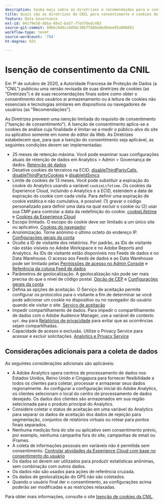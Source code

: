 ```yaml
---
description: Saiba mais sobre as diretrizes e recomendações para o consentimento dos usuários ao armazenamento ou à leitura de cookies não essenciais em dispositivos ou navegadores.
title: Quais são as diretrizes da CNIL para consentimento e cookies do usuário?
feature: Data Governance
exl-id: 04179e58-dbba-45e2-ba57-7fe5fdedc483
source-git-commit: 99bbc9d6cc4d50c39b7f689a9bd84ee95a008691
workflow-type: tm+mt
source-wordcount: '754'
ht-degree: 92%

---
```


# Isenção de consentimento da CNIL

Em 1º de outubro de 2020, a Autoridade Francesa de Proteção de Dados (a &quot;CNIL&quot;) publicou uma versão revisada de suas diretrizes de cookies (as &quot;Diretrizes&quot;) e de suas recomendações finais sobre como obter o consentimento dos usuários ai armazenamento ou à leitura de cookies não essenciais e tecnologias similares em dispositivos ou navegadores de usuários (as &quot;Recomendações&quot;).

As Diretrizes preveem uma isenção limitada do requisito de consentimento (&quot;Isenção de consentimento&quot;). A Isenção de consentimento aplica-se a cookies de análise cuja finalidade é limitar-se a medir o público-alvo do site ou aplicativo somente em nome do editor da Web. As Diretrizes estabelecem que, para que a Isenção do consentimento seja aplicável, as seguintes condições devem ser implementadas:

* 25 meses de retenção máxima.  Você pode examinar suas configurações atuais de retenção de dados em Analytics > Admin > Governança de dados.  [Retenção de dados](https://experienceleague.adobe.com/docs/analytics/technotes/data-retention.html?lang=pt-BR)
* Desative cookies de terceiros na ECID. [disableThirdPartyCalls](https://experienceleague.adobe.com/docs/id-service/using/id-service-api/configurations/disablethirdpartycalls.html?lang=pt-BR#id-service-api), [disableThirdPartyCookies](https://experienceleague.adobe.com/docs/id-service/using/id-service-api/configurations/disable-cookies.html?lang=pt-BR#id-service-api) e [disableIdSyncs](https://experienceleague.adobe.com/docs/id-service/using/id-service-api/configurations/disableidsync.html?lang=pt-BR#id-service-api)
* Limite de cookies de 13 meses.  Você pode substituir a expiração do cookie do Analytics usando a variável `cookieLifetime`.  Os cookies da Experience Cloud, incluindo o Analytics e a ECID, estendem a data de expiração do cookie com cada visita.  Para definir uma expiração de cookie estática e não cumulativa, é possível: (1) gravar o código personalizado para definir uma data na qual excluir o cookie ou (2) usar sua CMP para controlar a data da redefinição do cookie.   [cookieLifetime](https://experienceleague.adobe.com/docs/analytics/implementation/vars/config-vars/cookielifetime.html?lang=pt-BR) e [Cookies da Experience Cloud](https://experienceleague.adobe.com/docs/core-services/interface/ec-cookies/cookies-privacy.html?lang=pt-BR#ec-cookies)
* Escopo limitado. O escopo do cookie deve ser limitado a um único site ou aplicativo. [Cookies do navegador](https://experienceleague.adobe.com/docs/analytics/technotes/cookies.html?lang=pt-BR&quot;\l&quot;third-party-cookie-implementations)
* Anonimização. Torne anônimo o último octeto do endereço IP. [Configurações gerais da conta](https://experienceleague.adobe.com/docs/analytics/admin/admin-tools/general-acct-settings-admin.html?lang=pt-BR)
* Oculte a ID de visitante dos relatórios.  Por padrão, as IDs de visitante não estão visíveis no Adobe Workspace e no Adobe Reports and Analytics.  As IDs de visitante estão disponíveis nos Feeds de dados e no Data Warehouse.  O acesso aos Feeds de dados e ao Data Warehouse pode ser limitado pelas [Permissões de acesso no Admin Console](https://experienceleague.adobe.com/docs/core-services/interface/manage-users-and-products/admin-getting-started.html?lang=pt-BR&quot;\l&quot;task_040673FE3E3E429B9531FBCB8B6A4391) e [Referência da coluna Feed de dados](https://experienceleague.adobe.com/docs/analytics/export/analytics-data-feed/data-feed-contents/datafeeds-reference.html?lang=pt-BR#columns%2C-descriptions%2C-and-data-types)
* Parâmetros de geolocalização. A geolocalização não pode ser mais precisa do que o nível de código postal. [Opção de CEP](https://experienceleague.adobe.com/docs/analytics/implementation/vars/page-vars/zip.html?lang=pt-BR&quot;\l&quot;zip-in-adobe-experience-platform-launch) e [Configurações gerais da conta](https://experienceleague.adobe.com/docs/analytics/admin/admin-tools/general-acct-settings-admin.html?lang=pt-BR&quot;\l&quot;admin-tools)
* Defina as opções de aceitação.  O Serviço de aceitação permite configurar os protocolos para o visitante a fim de determinar se você pode adicionar um cookie no dispositivo ou no navegador do usuário quando ele visitar o site. [Serviço de aceitação](https://experienceleague.adobe.com/docs/id-service/using/implementation/opt-in-service/optin-overview.html?lang=pt-BR)
* Impedir compartilhamento de dados.  Para impedir o compartilhamento de dados com o Adobe Audience Manager, use a variável de contexto `opt.dmp` para [Relatórios de privacidade](https://experienceleague.adobe.com/docs/analytics/admin/data-governance/consent-variables.html?lang=pt-BR&quot;\l&quot;variables) para evitar que as ocorrências sejam compartilhadas.
* Capacidade de acesso e exclusão. Utilize o Privacy Service para acessar e excluir solicitações. [Analytics e Privacy Service](https://experienceleague.adobe.com/docs/analytics/admin/data-governance/an-gdpr-overview.html?lang=pt-BR)

## Considerações adicionais para a coleta de dados

As seguintes considerações adicionais são aplicáveis:

* A Adobe Analytics opera centros de processamento de dados nos Estados Unidos, Reino Unido e Cingapura para fornecer flexibilidade a todos os clientes para coletar, processar e armazenar seus dados regionalmente. Ao configurar a configuração inicial do Adobe Analytics, os clientes selecionam o local do centro de processamento de dados desejado. Os dados dos clientes são armazenados em sua região selecionada para o produto principal do Analytics.
* Considere coletar o status de aceitação em uma variável do Analytics para separar os dados de aceitação dos dados de rejeição para segmentação, conjuntos de relatórios virtuais ou rotear para pontos finais separados.
* Nenhuma medição fora do site ou aplicativo sem consentimento prévio, por exemplo, nenhuma campanha fora do site, campanhas de email ou iFrames.
* A coleta de informações pessoais em variáveis não é permitida sem consentimento. [Controlar atividades da Experience Cloud com base no consentimento do usuário](https://experienceleague.adobe.com/docs/id-service/using/implementation/opt-in-service/use-opt-in-to-control-experience-cloud-activities-based-on-user-consent.html?lang=pt-BR&quot;\l&quot;implementation#implementation)
* Os dados só devem ser utilizados para produzir estatísticas anônimas, sem combinação com outros dados.
* Os dados não são usados para ações de referência cruzada.
* Os dados de geolocalização do GPS não são coletados.
* Quando o usuário final der o consentimento, as configurações acima poderão ser modificadas e as restrições relaxadas.

Para obter mais informações, consulte o site [Isenção de cookies da CNIL](https://www.cnil.fr/en/sheet-ndeg16-use-analytics-your-websites-and-applications).
